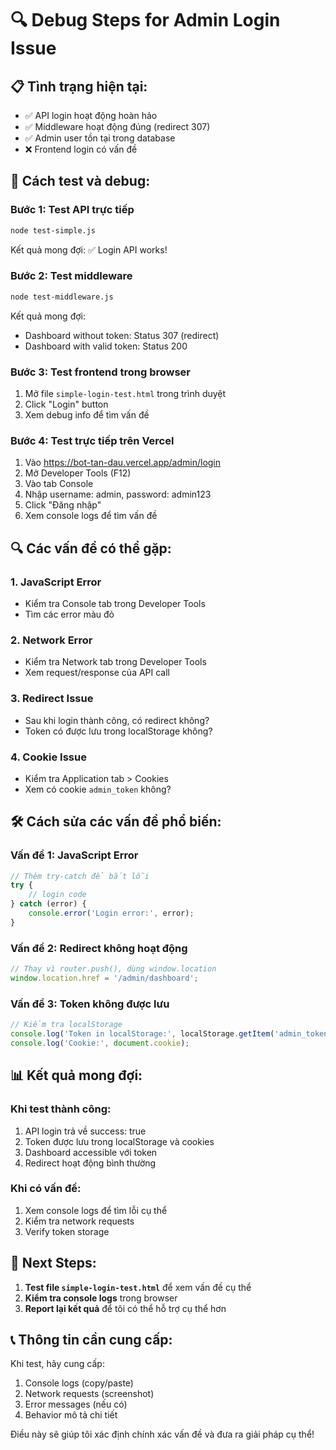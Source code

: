 # 🔍 Debug Steps for Admin Login Issue

## 📋 **Tình trạng hiện tại:**
- ✅ API login hoạt động hoàn hảo
- ✅ Middleware hoạt động đúng (redirect 307)
- ✅ Admin user tồn tại trong database
- ❌ Frontend login có vấn đề

## 🧪 **Cách test và debug:**

### **Bước 1: Test API trực tiếp**
```bash
node test-simple.js
```
Kết quả mong đợi: ✅ Login API works!

### **Bước 2: Test middleware**
```bash
node test-middleware.js
```
Kết quả mong đợi: 
- Dashboard without token: Status 307 (redirect)
- Dashboard with valid token: Status 200

### **Bước 3: Test frontend trong browser**
1. Mở file `simple-login-test.html` trong trình duyệt
2. Click "Login" button
3. Xem debug info để tìm vấn đề

### **Bước 4: Test trực tiếp trên Vercel**
1. Vào https://bot-tan-dau.vercel.app/admin/login
2. Mở Developer Tools (F12)
3. Vào tab Console
4. Nhập username: admin, password: admin123
5. Click "Đăng nhập"
6. Xem console logs để tìm vấn đề

## 🔍 **Các vấn đề có thể gặp:**

### **1. JavaScript Error**
- Kiểm tra Console tab trong Developer Tools
- Tìm các error màu đỏ

### **2. Network Error**
- Kiểm tra Network tab trong Developer Tools
- Xem request/response của API call

### **3. Redirect Issue**
- Sau khi login thành công, có redirect không?
- Token có được lưu trong localStorage không?

### **4. Cookie Issue**
- Kiểm tra Application tab > Cookies
- Xem có cookie `admin_token` không?

## 🛠️ **Cách sửa các vấn đề phổ biến:**

### **Vấn đề 1: JavaScript Error**
```javascript
// Thêm try-catch để bắt lỗi
try {
    // login code
} catch (error) {
    console.error('Login error:', error);
}
```

### **Vấn đề 2: Redirect không hoạt động**
```javascript
// Thay vì router.push(), dùng window.location
window.location.href = '/admin/dashboard';
```

### **Vấn đề 3: Token không được lưu**
```javascript
// Kiểm tra localStorage
console.log('Token in localStorage:', localStorage.getItem('admin_token'));
console.log('Cookie:', document.cookie);
```

## 📊 **Kết quả mong đợi:**

### **Khi test thành công:**
1. API login trả về success: true
2. Token được lưu trong localStorage và cookies
3. Dashboard accessible với token
4. Redirect hoạt động bình thường

### **Khi có vấn đề:**
1. Xem console logs để tìm lỗi cụ thể
2. Kiểm tra network requests
3. Verify token storage

## 🎯 **Next Steps:**

1. **Test file `simple-login-test.html`** để xem vấn đề cụ thể
2. **Kiểm tra console logs** trong browser
3. **Report lại kết quả** để tôi có thể hỗ trợ cụ thể hơn

## 📞 **Thông tin cần cung cấp:**

Khi test, hãy cung cấp:
1. Console logs (copy/paste)
2. Network requests (screenshot)
3. Error messages (nếu có)
4. Behavior mô tả chi tiết

Điều này sẽ giúp tôi xác định chính xác vấn đề và đưa ra giải pháp cụ thể!

